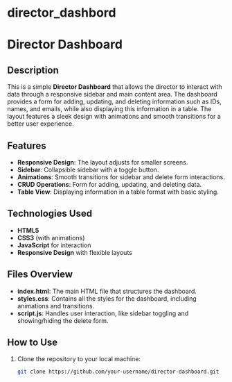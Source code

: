 # director_dashbord
# Director Dashboard

## Description
This is a simple **Director Dashboard** that allows the director to interact with data through a responsive sidebar and main content area. The dashboard provides a form for adding, updating, and deleting information such as IDs, names, and emails, while also displaying this information in a table. The layout features a sleek design with animations and smooth transitions for a better user experience.

## Features
- **Responsive Design**: The layout adjusts for smaller screens.
- **Sidebar**: Collapsible sidebar with a toggle button.
- **Animations**: Smooth transitions for sidebar and delete form interactions.
- **CRUD Operations**: Form for adding, updating, and deleting data.
- **Table View**: Displaying information in a table format with basic styling.

## Technologies Used
- **HTML5**
- **CSS3** (with animations)
- **JavaScript** for interaction
- **Responsive Design** with flexible layouts

## Files Overview
- **index.html**: The main HTML file that structures the dashboard.
- **styles.css**: Contains all the styles for the dashboard, including animations and transitions.
- **script.js**: Handles user interaction, like sidebar toggling and showing/hiding the delete form.

## How to Use
1. Clone the repository to your local machine:
   ```bash
   git clone https://github.com/your-username/director-dashboard.git
